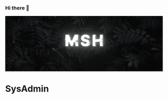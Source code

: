### Hi there 👋

<img align="center" src="https://github.com/msh-8/msh-8/blob/main/images/msh-8_banner_binary.gif">

# SysAdmin
